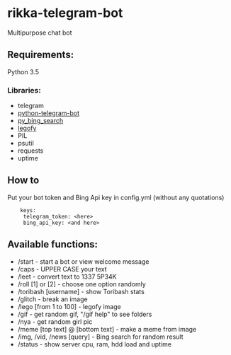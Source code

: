 # rikka-telegram-bot
Multipurpose chat bot

## Requirements:
Python 3.5

### Libraries:
+ telegram
+ [python-telegram-bot](https://github.com/python-telegram-bot)
+ [py_bing_search](https://github.com/tristantao/py-bing-search)
+ [legofy](https://github.com/JuanPotato/Legofy)
+ PIL
+ psutil
+ requests
+ uptime

## How to
Put your bot token and Bing Api key in config.yml (without any quotations)
```
    keys:
     telegram_token: <here>
     bing_api_key: <and here>
```

## Available functions:
+ /start - start a bot or view welcome message
+ /caps - UPPER CASE your text
+ /leet - convert text to 1337 5P34K
+ /roll [1] or [2] - choose one option randomly
+ /toribash [username] - show Toribash stats
+ /glitch - break an image
+ /lego [from 1 to 100] - legofy image
+ /gif - get random gif, "/gif help" to see folders
+ /nya - get random girl pic
+ /meme [top text] @ [bottom text] - make a meme from image
+ /img, /vid, /news [query] - Bing search for random result
+ /status - show server cpu, ram, hdd load and uptime
